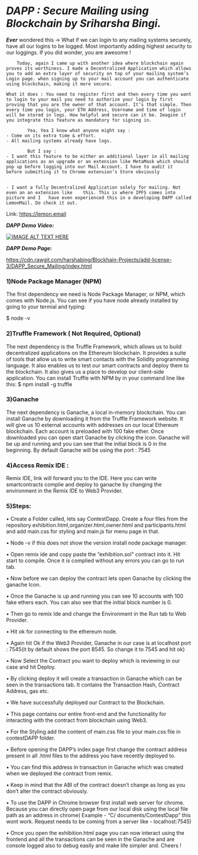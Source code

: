 

# _**DAPP : Secure Mailing using Blockchain by Sriharsha Bingi.**_

**_Ever_**  wondered this ->  What if we can login to any mailing systems securely, have all our logins to be logged. Most importantly adding highest security to our loggings. If you did wonder, you are awesome !

		Today, again I came up with another idea where blockchain again proves its worthiness. I made a Decentralized Application which allows you to add an extra layer of security on top of your mailing system’s Login page. when signing up to your mail account you can authenticate using blockchain, making it more secure.

	What it does : You need to register first and then every time you want to login to your mail you need to authorize your login by first proving that you are the owner of that account. It’s that simple. Then every time you login, your ETH Address, Username and time of login will be stored in logs. How helpful and secure can it be. Imagine if you integrate this feature as mandatory for signing in. 

			Yea, Yea I know what anyone might say :
	- Come on its extra time & effort.
	- All mailing systems already have logs.
	
			But I say : 
	- I want this feature to be either an additional layer in all mailing applications as an upgrade or an extension like MetaMask which should pop up before logging into our Mail Account. I have to audit it 	before submitting it to Chrome extension’s Store obviously


	- I want a fully Decentralized Application solely for mailing. Not even an an extension like 	this. This is where IPFS comes into picture and I 	have even experienced this in a developing DAPP called LemonMail. Do check it out.
Link:  https://lemon.email





_**DAPP Demo Video:**_


[![IMAGE ALT TEXT HERE](https://img.youtube.com/vi/0PbLhBwy3Sw/0.jpg)](https://www.youtube.com/watch?v=0PbLhBwy3Sw)



_**DAPP Demo Page:**_


  https://cdn.rawgit.com/harshabing/Blockhain-Projects/add-license-3/DAPP_Secure_Mailing/index.html





###  1)Node Package Manager (NPM)

The first dependency we need is Node Package Manager, or NPM, which comes
with Node.js. You can see if you have node already installed by going to your
termial and typing:

$ node -v

### 2)Truffle Framework ( Not Required, Optional)
The next dependency is the Truffle Framework, which allows us to build
decentralized applications on the Ethereum blockchain. It provides a suite of tools
that allow us to write smart contacts with the Solidity programming language. It
also enables us to test our smart contracts and deploy them to the blockchain. It
also gives us a place to develop our client-side application.
You can install Truffle with NPM by in your command line like this:
$ npm install -g truffle

### 3)Ganache

The next dependency is Ganache, a local in-memory blockchain. You can install Ganache by downloading it from the Truffle Framework website. It will give us 10 external accounts with addresses on our local Ethereum blockchain. Each account is preloaded with 100 fake ether. Once downloaded you can open start Ganache by clicking the icon. Ganache will be up and running and you can see that the initial block is 0 in the beginning. By default Ganache will be using the port : 7545

### 4)Access Remix IDE :

Remix IDE, link will forward you to the IDE. Here you can write smartcontracts
complie and deploy to ganache by changing the environment in the Remix IDE to Web3 Provider.

###   5)Steps:

• Create a Folder called, lets say ContestDapp. Create a four files from the repository exhibition.html,organizer.html,owner.html and participants.html and add main.css for styling and main.js for menu page in that.

• Node -v if this does not show the version install node package manager.

• Open remix ide and copy paste the “exhibition.sol” contract into it. Hit start to
compile. Once it is complied without any errors you can go to run tab.

• Now before we can deploy the contract lets open Ganache by clicking the ganache Icon.

• Once the Ganache is up and running you can see 10 accounts with 100 fake ethers each. You can also see that the initial block number is 0.

• Then go to remix Ide and change the Environment in the Run tab to Web Provider.

• Hit ok for connecting to the ethereum node.

• Again hit Ok if the Web3 Provider, Ganache in our case is at localhost port : 7545(it by default shows the port 8545. So change it to 7545 and hit ok)

• Now Select the Contract you want to deploy which is reviewing in our case and hit Deploy.

• By clicking deploy it will create a transaction in Ganache which can be seen in the transactions tab. It contains the Transaction Hash, Contract Address, gas etc.

• We have successfully deployed our Contract to the Blockchain.


• This page contains our entire front-end and the functionality for interacting with the contract from blockchain using Web3.

• For the Styling add the content of main.css file to your main.css file in contestDAPP folder.

• Before opening the DAPP’s index page first change the contract address present in  all .html files to the address you have recently deployed to.

• You can find this address in transaction in Ganache which was created when we deployed the contract from remix.

• Keep in mind that the ABI of the contract doesn’t change as long as you don’t alter the contract obviously.

• To use the DAPP in Chrome browser first install web server for chrome. Because you can directly open page from our local disk using the local file path as an address in chrome( Example - “C/ documents/ContestDapp” this wont work. Request needs to be coming from a server like - localhost:7545)

• Once you open the exhibition.html page you can now interact using the frontend and all the transactions can be seen in the Ganache and are console logged also to debug easily and make life simpler and.
Cheers !
